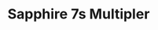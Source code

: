 ---
title: Sapphire 7s Multipler
gamefile: '/game/sapphire7shtml5/index.html'
img: '/img/games/sapphire7sMultiplier.PNG'
---